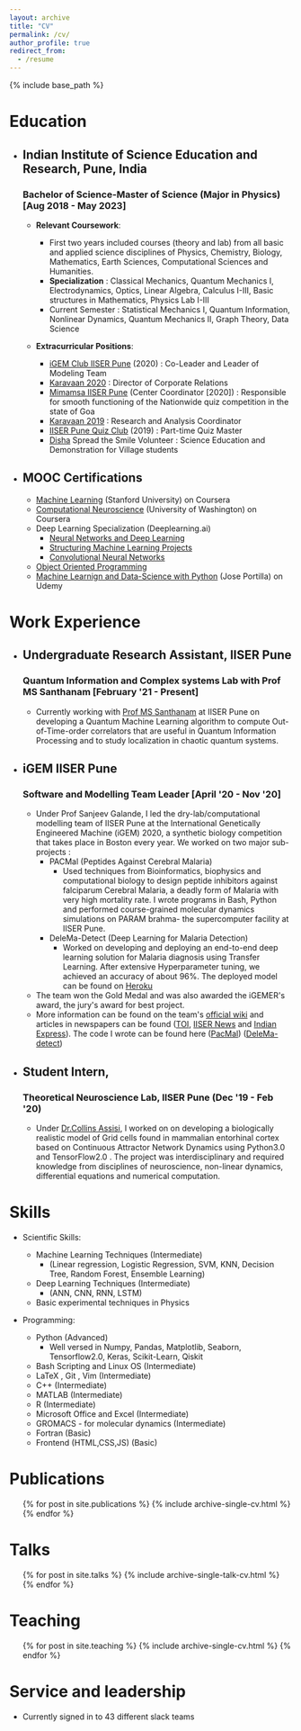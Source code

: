 ```yaml
---
layout: archive
title: "CV"
permalink: /cv/
author_profile: true
redirect_from:
  - /resume
---
```


{% include base_path %}

# Education

- ## Indian Institute of Science Education and Research, Pune, India

  ### Bachelor of Science-Master of Science (Major in Physics) [Aug 2018 - May 2023]

  - **Relevant Coursework**: 
    - First two years included courses (theory and lab) from all basic and applied science disciplines of Physics, Chemistry, Biology, Mathematics, Earth Sciences, Computational Sciences and Humanities. 
    - **Specialization** : Classical Mechanics, Quantum Mechanics I, Electrodynamics, Optics, Linear Algebra, Calculus I-III, Basic structures in Mathematics, Physics Lab I-III
    - Current Semester : Statistical Mechanics I, Quantum Information, Nonlinear Dynamics, Quantum Mechanics II, Graph Theory, Data Science

  - **Extracurricular Positions**:
    - [iGEM Club IISER Pune](https://sites.google.com/sac.iiserpune.ac.in/igem-iiserp) (2020) : Co-Leader and Leader of Modeling Team 
    - [Karavaan 2020](https://www.karavaan.org/) : Director of Corporate Relations 
    - [Mimamsa IISER Pune](http://mimamsa.iiserpune.ac.in/) (Center Coordinator [2020]) : Responsible for smooth functioning of the Nationwide quiz competition in the state of Goa
    - [Karavaan 2019](https://www.karavaan.org/) : Research and Analysis Coordinator
    - [IISER Pune Quiz Club](https://sites.google.com/sac.iiserpune.ac.in/quiz/our-team) (2019) : Part-time Quiz Master
    - [Disha](https://iiserpunedisha.wordpress.com/) Spread the Smile Volunteer : Science Education and Demonstration for Village students

- ## MOOC Certifications

  - [Machine Learning](https://www.coursera.org/account/accomplishments/verify/ZH35NTYU5ZMC) (Stanford University) on Coursera
  - [Computational Neuroscience](https://www.coursera.org/account/accomplishments/verify/GAX8WAU9LFM2) (University of Washington) on Coursera
  - Deep Learning Specialization (Deeplearning.ai)
    - [Neural Networks and Deep Learning](https://www.coursera.org/account/accomplishments/certificate/JHT9BR2KRFXY)
    - [Structuring Machine Learning Projects](https://www.coursera.org/account/accomplishments/certificate/297VP3TE7XBD)
    - [Convolutional Neural Networks](https://www.coursera.org/account/accomplishments/certificate/V7TTVZE526D4)
  - [Object Oriented Programming](./)
  - [Machine Learnign and Data-Science with Python](./) (Jose Portilla) on Udemy
  
# Work Experience

- ## Undergraduate Research Assistant, IISER Pune

  ### Quantum Information and Complex systems Lab with Prof MS Santhanam [February '21 - Present]       
    
    - Currently working with [Prof MS Santhanam](http://www.iiserpune.ac.in/~santh/) at IISER Pune on developing a Quantum Machine Learning algorithm to compute Out-of-Time-order correlators that are useful in Quantum Information Processing and to study localization in chaotic quantum systems. 

- ## iGEM IISER Pune 

  ### Software and Modelling Team Leader [April '20 - Nov '20]
        
  - Under Prof Sanjeev Galande, I led the dry-lab/computational modelling team of IISER Pune at the International Genetically Engineered Machine (iGEM) 2020, a synthetic biology competition that takes place in Boston every year. We worked on two major sub-projects :
    - PACMal (Peptides Against Cerebral Malaria)
      - Used techniques from Bioinformatics, biophysics and computational biology to design peptide inhibitors against falciparum Cerebral Malaria, a deadly form of Malaria with very high mortality rate. I wrote programs in Bash, Python and performed course-grained molecular dynamics simulations on PARAM brahma- the supercomputer facility at IISER Pune.
    - DeleMa-Detect (Deep Learning for Malaria Detection)
      - Worked on developing and deploying an end-to-end deep learning solution for Malaria diagnosis using Transfer Learning. After extensive Hyperparameter tuning, we achieved an accuracy of about 96%. The deployed model can be found on [Heroku](https://delema-detect-igem-iiserpune.herokuapp.com/)
   - The team won the Gold Medal and was also awarded the iGEMER's award, the jury's award for best project.  
    - More information can be found on the team's [official wiki](https://2020.igem.org/Team:IISER-Pune-India) and articles in newspapers can be found ([TOI](https://timesofindia.indiatimes.com/home/education/news/iiser-pune-team-wins-gold-at-the-igem-2020-synthetic-biology-competition/articleshow/79373704.cms), [IISER News](https://www.iiserpune.ac.in/news/iiser-pune-team-wins-gold-at-igem-2020-synthetic-biology-competition) and [Indian Express](https://indianexpress.com/article/cities/pune/14-researchers-from-iiser-pune-win-gold-medal-at-igem-7064314/)). The code I wrote can be found here ([PacMal](https://github.com/Anantha-Rao12/Peptides-against-Cerebral-Malaria)) ([DeleMa-detect](https://github.com/Anantha-Rao12/DeleMa-detect))
        
        
- ## Student Intern,   

  ### Theoretical Neuroscience Lab, IISER Pune (Dec '19 - Feb '20)

  - Under [Dr.Collins Assisi](http://www.iiserpune.ac.in/~collins/), I worked on on developing a biologically realistic model of Grid cells found in mammalian entorhinal cortex based on Continuous Attractor Network Dynamics using Python3.0 and TensorFlow2.0 . The project was interdisciplinary and required knowledge from disciplines of neuroscience, non-linear dynamics, differential equations and numerical computation.

        
        
# Skills

- Scientific Skills:
  - Machine Learning Techniques (Intermediate)
    - (Linear regression, Logistic Regression, SVM, KNN, Decision Tree, Random Forest, Ensemble Learning) 
  - Deep Learning Techniques (Intermediate)
    - (ANN, CNN, RNN, LSTM) 
  - Basic experimental techniques in Physics
  
- Programming:
  - Python (Advanced)
    - Well versed in Numpy, Pandas, Matplotlib, Seaborn, Tensorflow2.0, Keras, Scikit-Learn, Qiskit 
  - Bash Scripting and Linux OS (Intermediate)
  - LaTeX , Git , Vim (Intermediate)
  - C++ (Intermediate)
  - MATLAB (Intermediate)
  - R (Intermediate)
  - Microsoft Office and Excel (Intermediate)
  - GROMACS - for molecular dynamics (Intermediate)
  - Fortran (Basic)
  - Frontend (HTML,CSS,JS) (Basic)
   
Publications
======
  <ul>{% for post in site.publications %}
    {% include archive-single-cv.html %}
  {% endfor %}</ul>
  
Talks
======
  <ul>{% for post in site.talks %}
    {% include archive-single-talk-cv.html %}
  {% endfor %}</ul>
  
Teaching
======
  <ul>{% for post in site.teaching %}
    {% include archive-single-cv.html %}
  {% endfor %}</ul>
  
Service and leadership
======
* Currently signed in to 43 different slack teams
